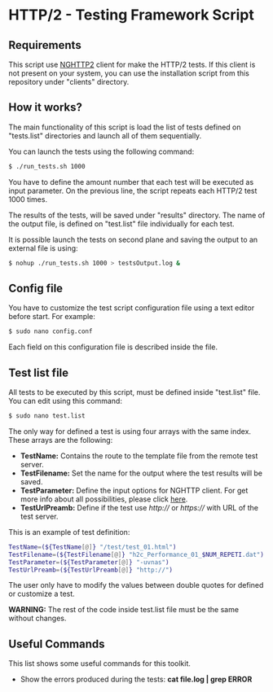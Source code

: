 # HTTP/2 - Testing Framework Script

## Requirements

This script use [NGHTTP2](https://nghttp2.org/) client for make the HTTP/2 tests. If this client is not present on your system, you can use the installation script from this repository under "clients" directory.


## How it works?

The main functionality of this script is load the list of tests defined on "tests.list" directories and launch all of them sequentially. 

You can launch the tests using the following command:

```sh
$ ./run_tests.sh 1000
```

You have to define the amount number that each test will be executed as input parameter. On the previous line, the script repeats each HTTP/2 test 1000 times.

The results of the tests, will be saved under "results" directory. The name of the output file, is defined on "test.list" file individually for each test.

It is possible launch the tests on second plane and saving the output to an external file is using:

```sh
$ nohup ./run_tests.sh 1000 > testsOutput.log &
```


## Config file

You have to customize the test script configuration file using a text editor before start. For example:

```sh
$ sudo nano config.conf
```

Each field on this configuration file is described inside the file. 


## Test list file

All tests to be executed by this script, must be defined inside "test.list" file. You can edit using this command:

```sh
$ sudo nano test.list
```

The only way for defined a test is using four arrays with the same index. These arrays are the following:

- **TestName:** Contains the route to the template file from the remote test server.
- **TestFilename:** Set the name for the output where the test results will be saved.
- **TestParameter:** Define the input options for NGHTTP client. For get more info about all possibilities, please click [here](https://nghttp2.org/documentation/nghttp.1.html#options).
- **TestUrlPreamb:** Define if the test use *http://* or *https://* with URL of the test server.

This is an example of test definition:

```bash
TestName=(${TestName[@]} "/test/test_01.html")
TestFilename=(${TestFilename[@]} "h2c_Performance_01_$NUM_REPETI.dat")
TestParameter=(${TestParameter[@]} "-uvnas")
TestUrlPreamb=(${TestUrlPreamb[@]} "http://")
```

The user only have to modify the values between double quotes for defined or customize a test.

**WARNING:** The rest of the code inside test.list file must be the same without changes.

## Useful Commands

This list shows some useful commands for this toolkit.

- Show the errors produced during the tests: **cat file.log | grep ERROR**
